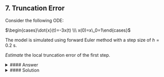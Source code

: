 ## 7. Truncation Error

Consider the following ODE:

$\begin{cases}\dot{x}(t)=-3x(t) \\\ x(0)=x\_0=1\end{cases}$


The model is simulated using forward Euler method with a step size of $h=0.2 \text{ s}$.

*Estimate* the local truncation error of the first step.

<details>
<summary>
#### Answer
</summary>
$\hat{\tau}\_1 = 0.18$
</details>

<details>
<summary>
#### Solution
</summary>
Euler integration becomes:

$x\_{n+1} = x\_n + h\cdot(-3x\_n) + ch^2$

Integration error from each step is $\tau_n=ch^2$. We first integrate one single step. This yields:

$y^*\_{n+1} = 0.4 + ch^2\quad(1)$,

where c is a constant.

Then we integrate two half steps:

$y^*\_{n+1} = 0.49 + c\left(\dfrac{h}{2}\right)^2 + c\left(\dfrac{h}{2}\right)^2 = 0.49 + \dfrac{ch^2}{2}\quad(2)$,

Combining equation (1) and (2) yields:

$0.49-0.4 = \dfrac{ch^2}{2}\Rightarrow \tau_1 = ch^2 = 2(0.49-0.4) = 0.18$
</details>
